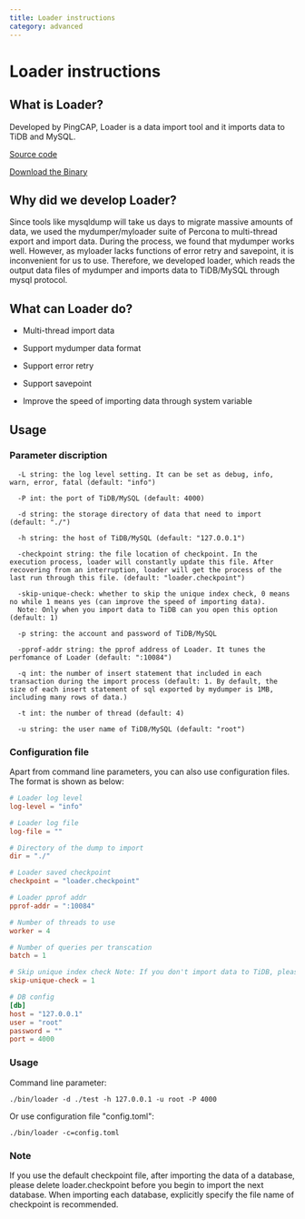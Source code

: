 ```yaml
---
title: Loader instructions
category: advanced
---
```


# Loader instructions

## What is Loader?

Developed by PingCAP, Loader is a data import tool and it imports data to TiDB and MySQL.

[Source code](https://github.com/pingcap/tidb-tools/tree/master/loader)

[Download the Binary](http://download.pingcap.org/tidb-tools-latest-linux-amd64.tar.gz)

## Why did we develop Loader?

Since tools like mysqldump will take us days to migrate massive amounts of data, we used the mydumper/myloader suite of Percona to multi-thread export and import data. During the process, we found that mydumper works well. However, as myloader lacks functions of error retry and savepoint, it is inconvenient for us to use. Therefore, we developed loader, which reads the output data files of mydumper and imports data to TiDB/MySQL through mysql protocol.

## What can Loader do?

+ Multi-thread import data

+ Support mydumper data format

+ Support error retry

+ Support savepoint

+ Improve the speed of importing data through system variable

## Usage

### Parameter discription
```
  -L string: the log level setting. It can be set as debug, info, warn, error, fatal (default: "info")
  
  -P int: the port of TiDB/MySQL (default: 4000)
  
  -d string: the storage directory of data that need to import (default: "./")
  
  -h string: the host of TiDB/MySQL (default: "127.0.0.1")
  
  -checkpoint string: the file location of checkpoint. In the execution process, loader will constantly update this file. After recovering from an interruption, loader will get the process of the last run through this file. (default: "loader.checkpoint")
  
  -skip-unique-check: whether to skip the unique index check, 0 means no while 1 means yes (can improve the speed of importing data).
  Note: Only when you import data to TiDB can you open this option (default: 1)
  
  -p string: the account and password of TiDB/MySQL
  
  -pprof-addr string: the pprof address of Loader. It tunes the perfomance of Loader (default: ":10084")
  
  -q int: the number of insert statement that included in each transaction during the import process (default: 1. By default, the size of each insert statement of sql exported by mydumper is 1MB, including many rows of data.)
  
  -t int: the number of thread (default: 4)
  
  -u string: the user name of TiDB/MySQL (default: "root")
```

### Configuration file

Apart from command line parameters, you can also use configuration files. The format is shown as below:

```toml
# Loader log level
log-level = "info"

# Loader log file
log-file = ""

# Directory of the dump to import
dir = "./"

# Loader saved checkpoint
checkpoint = "loader.checkpoint"

# Loader pprof addr
pprof-addr = ":10084"

# Number of threads to use
worker = 4

# Number of queries per transcation
batch = 1

# Skip unique index check Note: If you don't import data to TiDB, please set this value to 0.
skip-unique-check = 1

# DB config
[db]
host = "127.0.0.1"
user = "root"
password = ""
port = 4000
```

### Usage

Command line parameter:

    ./bin/loader -d ./test -h 127.0.0.1 -u root -P 4000

Or use configuration file "config.toml":

    ./bin/loader -c=config.toml
    
### Note

If you use the default checkpoint file, after importing the data of a database, please delete loader.checkpoint before you begin to import the next database. When importing each database, explicitly specify the file name of checkpoint is recommended.
